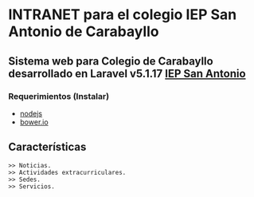 # INTRANET para el colegio IEP San Antonio de Carabayllo

## Sistema web para Colegio de Carabayllo desarrollado en Laravel v5.1.17 [IEP San Antonio](http://iepsanantonio.com/)

### Requerimientos (Instalar)

- [nodejs](http://nodejs.org)
- [bower.io](http://bower.io/)

## Características
	>> Noticias.
	>> Actividades extracurriculares.
	>> Sedes.
	>> Servicios.